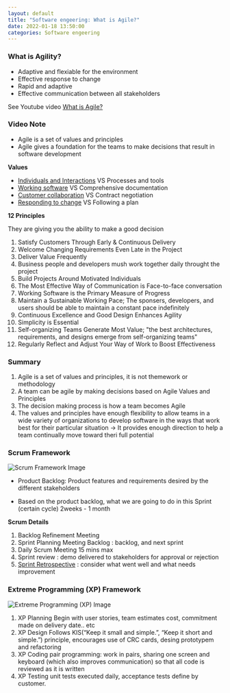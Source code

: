 ```yaml
---
layout: default
title: "Software engeering: What is Agile?"
date: 2022-01-18 13:50:00
categories: Software engeering
---
```


### What is Agility?

- Adaptive and flexiable for the environment
- Effective response to change
- Rapid and adaptive
- Effective communication between all stakeholders

See Youtube video [What is Agile?][what is agile?]

[what is agile?]: https://www.youtube.com/watch?v=Z9QbYZh1YXY

### Video Note

- Agile is a set of values and principles
- Agile gives a foundation for the teams to make decisions that result in software development

**Values**

- <u>Individuals and Interactions</u> VS Processes and tools
- <u>Working software</u> VS Comprehensive documentation
- <u>Customer collaboration</u> VS Contract negotiation
- <u>Responding to change</u> VS Following a plan

**12 Principles**

They are giving you the ability to make a good decision

1. Satisfy Customers Through Early & Continuous Delivery
2. Welcome Changing Requirements Even Late in the Project
3. Deliver Value Frequently
4. Business people and developers mush work together daily throught the project
5. Build Projects Around Motivated Individuals
6. The Most Effective Way of Communication is Face-to-face conversation
7. Working Software is the Primary Measure of Progress
8. Maintain a Sustainable Working Pace; The sponsers, developers, and users should be able to maintain a constant pace indefinitely
9. Continuous Excellence and Good Design Enhances Agility
10. Simplicity is Essential
11. Self-organizing Teams Generate Most Value; "the best architectures, requirements, and designs emerge from self-organizing teams"
12. Regularly Reflect and Adjust Your Way of Work to Boost Effectiveness

### Summary

1. Agile is a set of values and principles, it is not themework or methodology
2. A team can be agile by making decisions based on Agile Values and Principles
3. The decision making process is how a team becomes Agile
4. The values and principles have enough flexibility to allow teams in a wide variety of organizations to develop software in the ways that work best for their particular situation
   &rarr; It provides enough direction to help a team continually move toward theri full potential

### Scrum Framework

![Scrum Framework Image](https://upload.wikimedia.org/wikipedia/commons/thumb/5/58/Scrum_process.svg/1200px-Scrum_process.svg.png "Scrum Framework Image")

- Product Backlog: Product features and requirements desired by the different stakeholders

- Based on the product backlog, what we are going to do in this Sprint (certain cycle) 2weeks - 1 month

**Scrum Details**

1. Backlog Refinement Meeting
2. Sprint Planning Meeting
   Backlog : backlog, and next sprint
3. Daily Scrum Meeting 15 mins max
4. Sprint review : demo delivered to stakeholders for approval or rejection
5. <u>Sprint Retrospective</u> : consider what went well and what needs improvement

### Extreme Programming (XP) Framework

![Extreme Programming (XP) Image](https://www.tutorialspoint.com/extreme_programming/images/extreme_programming_in_nutshell.jpg "XP Image")

1. XP Planning
   Begin with user stories, team estimates cost, commitment made on delivery date.. etc
2. XP Design
   Follows KIS(“Keep it small and simple.”, “Keep it short and simple.”) principle, encourages use of CRC cards, desing prototypem and refactoring
3. XP Coding
   pair programming: work in pairs, sharing one screen and keyboard (which also improves communication) so that all code is reviewed as it is written
4. XP Testing
   unit tests executed daily, acceptance tests define by customer.
